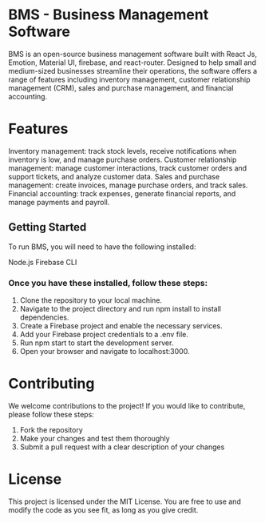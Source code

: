 # BMS - Business Management Software
BMS is an open-source business management software built with React Js, Emotion, Material UI, firebase, and react-router. Designed to help small and medium-sized businesses streamline their operations, the software offers a range of features including inventory management, customer relationship management (CRM), sales and purchase management, and financial accounting.

# Features
Inventory management: track stock levels, receive notifications when inventory is low, and manage purchase orders.
Customer relationship management: manage customer interactions, track customer orders and support tickets, and analyze customer data.
Sales and purchase management: create invoices, manage purchase orders, and track sales.
Financial accounting: track expenses, generate financial reports, and manage payments and payroll.

## Getting Started
To run BMS, you will need to have the following installed:

Node.js
Firebase CLI

### Once you have these installed, follow these steps:

1. Clone the repository to your local machine.
2. Navigate to the project directory and run npm install to install dependencies.
3. Create a Firebase project and enable the necessary services.
4. Add your Firebase project credentials to a .env file.
5. Run npm start to start the development server.
6. Open your browser and navigate to localhost:3000.

# Contributing
We welcome contributions to the project! If you would like to contribute, please follow these steps:

1. Fork the repository
2. Make your changes and test them thoroughly
3. Submit a pull request with a clear description of your changes

# License
This project is licensed under the MIT License. You are free to use and modify the code as you see fit, as long as you give credit.